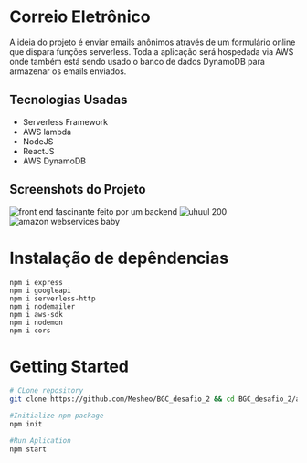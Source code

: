 # Correio Eletrônico
A ideia do projeto é enviar emails anônimos através de um formulário online que dispara funções serverless. Toda a aplicação será hospedada via AWS onde também está sendo usado o banco de dados DynamoDB para armazenar os emails enviados.

## Tecnologias Usadas
- Serverless Framework
- AWS lambda
- NodeJS
- ReactJS
- AWS DynamoDB

## Screenshots do Projeto
![front end fascinante feito por um backend](https://s3.us-west-2.amazonaws.com/secure.notion-static.com/85004789-f186-490d-9e14-00f800087ab6/Untitled.png?X-Amz-Algorithm=AWS4-HMAC-SHA256&X-Amz-Content-Sha256=UNSIGNED-PAYLOAD&X-Amz-Credential=AKIAT73L2G45EIPT3X45%2F20220314%2Fus-west-2%2Fs3%2Faws4_request&X-Amz-Date=20220314T075353Z&X-Amz-Expires=86400&X-Amz-Signature=014a24266e50e785db69b6508e84406bc9a4377668636f404d48c7cff5cd327c&X-Amz-SignedHeaders=host&response-content-disposition=filename%20%3D%22Untitled.png%22&x-id=GetObject)
![uhuul 200](https://s3.us-west-2.amazonaws.com/secure.notion-static.com/a538edbd-b162-4daa-93ef-981b47b3a108/Untitled.png?X-Amz-Algorithm=AWS4-HMAC-SHA256&X-Amz-Content-Sha256=UNSIGNED-PAYLOAD&X-Amz-Credential=AKIAT73L2G45EIPT3X45%2F20220314%2Fus-west-2%2Fs3%2Faws4_request&X-Amz-Date=20220314T075437Z&X-Amz-Expires=86400&X-Amz-Signature=40ba752688778a8f5c89843ed79e67cf8ab617a57bf7890a55f493e5c4724265&X-Amz-SignedHeaders=host&response-content-disposition=filename%20%3D%22Untitled.png%22&x-id=GetObject)
![amazon webservices baby](https://s3.us-west-2.amazonaws.com/secure.notion-static.com/46885a69-25cb-490e-8a50-9de030565652/Untitled.png?X-Amz-Algorithm=AWS4-HMAC-SHA256&X-Amz-Content-Sha256=UNSIGNED-PAYLOAD&X-Amz-Credential=AKIAT73L2G45EIPT3X45%2F20220314%2Fus-west-2%2Fs3%2Faws4_request&X-Amz-Date=20220314T075459Z&X-Amz-Expires=86400&X-Amz-Signature=4ac667ad22f8bfde4030b4043636afc5250a0fc790c36d96d1f3c06aba48c540&X-Amz-SignedHeaders=host&response-content-disposition=filename%20%3D%22Untitled.png%22&x-id=GetObject)

# Instalação de depêndencias
```
npm i express 
npm i googleapi
npm i serverless-http
npm i nodemailer
npm i aws-sdk
npm i nodemon
npm i cors
```

# Getting Started
```bash
# CLone repository
git clone https://github.com/Mesheo/BGC_desafio_2 && cd BGC_desafio_2/app

#Initialize npm package 
npm init 

#Run Aplication
npm start
```


